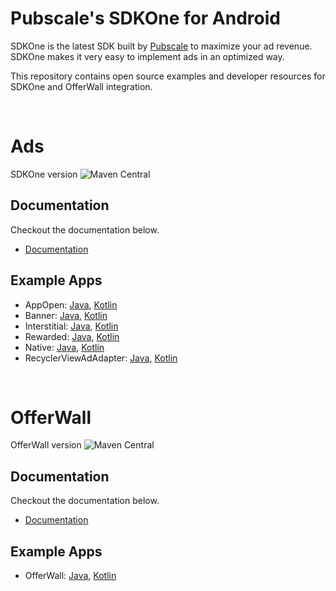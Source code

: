 # Pubscale's SDKOne for Android
SDKOne is the latest SDK built by [Pubscale](https://pubscale.com/) to maximize your ad revenue. SDKOne makes it very easy to implement ads in an optimized way. 

This repository contains open source examples and developer resources for SDKOne and OfferWall integration.

<br>

# Ads
SDKOne version ![Maven Central](https://maven-badges.herokuapp.com/maven-central/com.pubscale.sdkone/core/badge.svg)
## Documentation
Checkout the documentation below.
- [Documentation](https://drive.google.com/file/d/1DnyZNbUbO-K-mxhH5J-LSOJIML1MAOKE/view?usp=sharing)

## Example Apps
- AppOpen: [Java](https://github.com/GreedyGame/sdkone-android-samples/tree/main/java/AppOpenExample), [Kotlin](https://github.com/GreedyGame/sdkone-android-samples/tree/main/kotlin/AppOpenExample)
- Banner: [Java](https://github.com/GreedyGame/sdkone-android-samples/tree/main/java/BannerExample), [Kotlin](https://github.com/GreedyGame/sdkone-android-samples/tree/main/kotlin/BannerExample)
- Interstitial: [Java](https://github.com/GreedyGame/sdkone-android-samples/tree/main/java/InterstitialExample), [Kotlin](https://github.com/GreedyGame/sdkone-android-samples/tree/main/kotlin/InterstitialExample)
- Rewarded: [Java](https://github.com/GreedyGame/sdkone-android-samples/tree/main/java/RewardedExample), [Kotlin](https://github.com/GreedyGame/sdkone-android-samples/tree/main/kotlin/RewardedExample)
- Native: [Java](https://github.com/GreedyGame/sdkone-android-samples/tree/main/java/NativeExample), [Kotlin](https://github.com/GreedyGame/sdkone-android-samples/tree/main/kotlin/NativeExample)
- RecyclerViewAdAdapter: [Java](https://github.com/GreedyGame/sdkone-android-samples/tree/main/java/RecyclerViewAdapterExample), [Kotlin](https://github.com/GreedyGame/sdkone-android-samples/tree/main/kotlin/RecyclerViewAdapterExample)

<br>

# OfferWall
OfferWall version ![Maven Central](https://maven-badges.herokuapp.com/maven-central/com.pubscale.sdkone/offerwall/badge.svg)
## Documentation
Checkout the documentation below.
- [Documentation](https://drive.google.com/file/d/1bA5WxDNrXhIFkBl8PqPXYZJM-uUh5H1E/view?usp=sharing)

## Example Apps
- OfferWall: [Java](https://github.com/GreedyGame/sdkone-android-samples/tree/main/java/OfferWallExample), [Kotlin](https://github.com/GreedyGame/sdkone-android-samples/tree/main/kotlin/OfferWallExample)
